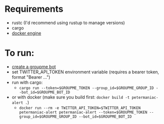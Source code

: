 # Requirements
- rustc (I'd recommend using rustup to manage versions)
- cargo
- [docker engine](https://docs.docker.com/engine/install/)

# To run:
- [create a groupme bot](http://dev.groupme.com)
- set TWITTER_API_TOKEN environment variable (requires a bearer token, format "Bearer ...")
- run with cargo:
  - `cargo run --token=$GROUPME_TOKEN --group_id=$GROUPME_GROUP_ID --bot_id=$GROUPME_BOT_ID`
- or with docker (make sure you build first: `docker build -t petermaniac-alert .`)
    - `docker run --rm -e TWITTER_API_TOKEN=$TWITTER_API_TOKEN petermaniac-alert petermaniac-alert --token=$GROUPME_TOKEN --group_id=$GROUPME_GROUP_ID --bot_id=$GROUPME_BOT_ID`